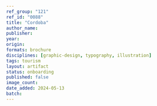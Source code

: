 ```yaml
---
ref_group: "121"
ref_id: "0088"
title: "Cordoba"
author_name:
publisher:
year:
origin:
formats: brochure
disciplines: [graphic-design, typography, illustration]
tags: tourism
layout: artifact
status: onboarding
published: false
image_count:
date_added: 2024-05-13
batch:
---
```

